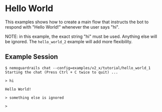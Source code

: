 # Hello World

This examples shows how to create a main flow that instructs the bot to respond with "Hello World!" whenever the user says "hi".

NOTE: in this example, the exact string "hi" must be used. Anything else will be ignored. The `hello_world_2` example will add more flexibility.

## Example Session

```
$ nemoguardrails chat --config=examples/v2_x/tutorial/hello_world_1
Starting the chat (Press Ctrl + C twice to quit) ...

> hi

Hello World!

> something else is ignored

>
```
